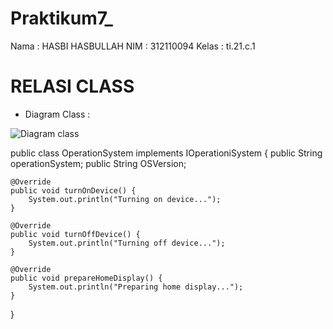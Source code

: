 # Praktikum7_


Nama    : HASBI HASBULLAH
NIM     : 312110094
Kelas   : ti.21.c.1


# RELASI CLASS

- Diagram Class       :


![Diagram class](https://user-images.githubusercontent.com/92858927/206914349-d14056e4-d694-44ec-b150-92f89715fed4.png)

public class OperationSystem implements IOperationiSystem {
    public String operationSystem;
    public String OSVersion;

    @Override
    public void turnOnDevice() {
        System.out.println("Turning on device...");
    }

    @Override
    public void turnOffDevice() {
        System.out.println("Turning off device...");
    }

    @Override
    public void prepareHomeDisplay() {
        System.out.println("Preparing home display...");
    }
}

